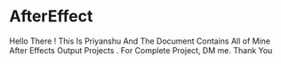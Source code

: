 # AfterEffect
Hello There ! This Is Priyanshu And The Document Contains All of Mine After Effects Output Projects . For Complete Project, DM me. Thank You
